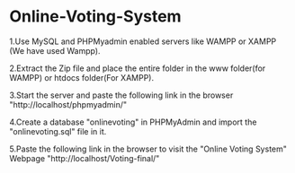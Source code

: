 # Online-Voting-System

1.Use MySQL and PHPMyadmin enabled servers like WAMPP or XAMPP (We have used Wampp).

2.Extract the Zip file and place the entire folder in the www folder(for WAMPP) or htdocs folder(For XAMPP).

3.Start the server and paste the following link in the browser
  "http://localhost/phpmyadmin/"

4.Create a database "onlinevoting" in PHPMyAdmin and import the "onlinevoting.sql" file in it.

5.Paste the following link in the browser to visit the "Online Voting System" Webpage
  "http://localhost/Voting-final/"
